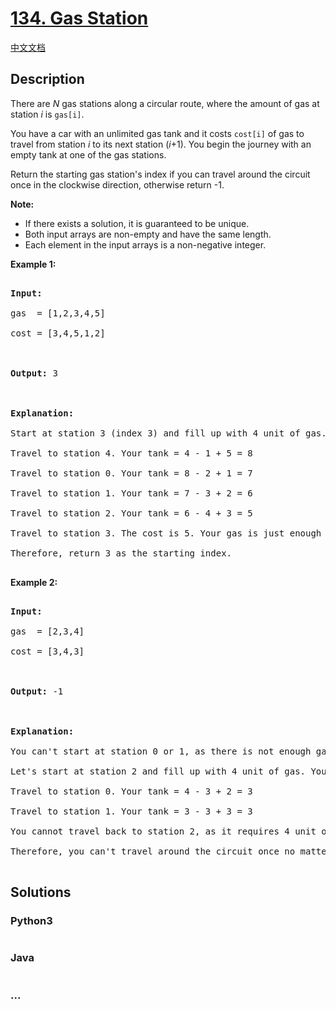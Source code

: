 # [134. Gas Station](https://leetcode.com/problems/gas-station)

[中文文档](/solution/0100-0199/0134.Gas%20Station/README.md)

## Description

<p>There are <em>N</em> gas stations along a circular route, where the amount of gas at station <em>i</em> is <code>gas[i]</code>.</p>

<p>You have a car with an unlimited gas tank and it costs <code>cost[i]</code> of gas to travel from station <em>i</em> to its next station (<em>i</em>+1). You begin the journey with an empty tank at one of the gas stations.</p>

<p>Return the starting gas station&#39;s index if you can travel around the circuit once in the clockwise direction, otherwise return -1.</p>

<p><strong>Note:</strong></p>

<ul>
    <li>If there exists a&nbsp;solution, it is guaranteed to be unique.</li>
    <li>Both input arrays are non-empty and have the same length.</li>
    <li>Each element in the input arrays is a non-negative integer.</li>
</ul>

<p><strong>Example 1:</strong></p>

<pre>

<strong>Input:</strong> 

gas  = [1,2,3,4,5]

cost = [3,4,5,1,2]



<strong>Output:</strong> 3



<strong>Explanation:

</strong>Start at station 3 (index 3) and fill up with 4 unit of gas. Your tank = 0 + 4 = 4

Travel to station 4. Your tank = 4 - 1 + 5 = 8

Travel to station 0. Your tank = 8 - 2 + 1 = 7

Travel to station 1. Your tank = 7 - 3 + 2 = 6

Travel to station 2. Your tank = 6 - 4 + 3 = 5

Travel to station 3. The cost is 5. Your gas is just enough to travel back to station 3.

Therefore, return 3 as the starting index.

</pre>

<p><strong>Example 2:</strong></p>

<pre>

<strong>Input:</strong> 

gas  = [2,3,4]

cost = [3,4,3]



<strong>Output:</strong> -1



<strong>Explanation:

</strong>You can&#39;t start at station 0 or 1, as there is not enough gas to travel to the next station.

Let&#39;s start at station 2 and fill up with 4 unit of gas. Your tank = 0 + 4 = 4

Travel to station 0. Your tank = 4 - 3 + 2 = 3

Travel to station 1. Your tank = 3 - 3 + 3 = 3

You cannot travel back to station 2, as it requires 4 unit of gas but you only have 3.

Therefore, you can&#39;t travel around the circuit once no matter where you start.

</pre>

## Solutions

<!-- tabs:start -->

### **Python3**

```python

```

### **Java**

```java

```

### **...**

```

```

<!-- tabs:end -->
